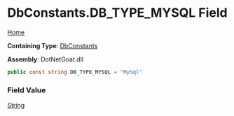 # DbConstants\.DB\_TYPE\_MYSQL Field

[Home](../../../../../../../README.md)

**Containing Type**: [DbConstants](../README.md)

**Assembly**: DotNetGoat\.dll

```csharp
public const string DB_TYPE_MYSQL = "MySql"
```

### Field Value

[String](https://docs.microsoft.com/en-us/dotnet/api/system.string)

